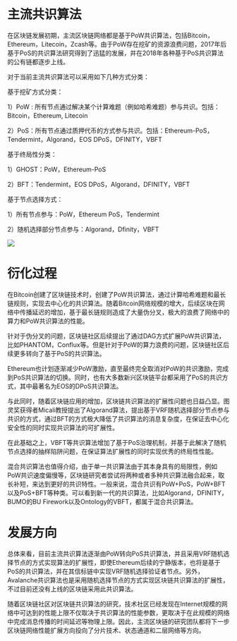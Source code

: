 # 主流共识算法

在区块链发展初期，主流区块链网络都是基于PoW共识算法，包括Bitcoin，Ethereum，Litecoin，Zcash等。由于PoW存在挖矿的资源浪费问题，2017年后基于PoS的共识算法研究得到了迅猛的发展，并在2018年各种基于PoS共识算法的公有链都逐步上线。

对于当前主流共识算法可以采用如下几种方式分类：

基于挖矿方式分类：

1）PoW : 所有节点通过解决某个计算难题（例如哈希难题）参与共识。包括：Bitcoin，Ethereum, Litecoin

2）PoS：所有节点通过质押代币的方式参与共识。包括：Ethereum-PoS，Tendermint，Algorand，EOS DPoS，DFINITY，VBFT

基于终局性分类：

1）GHOST：PoW，Ethereum-PoS

2）BFT：Tendermint，EOS DPoS，Algorand，DFINITY，VBFT

基于节点选择方式：

1）所有节点参与：PoW，Ethereum PoS，Tendermint

2）随机选择部分节点参与：Algorand，Dfinity，VBFT

![](https://ww1.sinaimg.cn/large/007rAy9hly1g0r2rsjc3wj30r90f9405.jpg)

# 衍化过程

在Bitcoin创建了区块链技术时，创建了PoW共识算法，通过计算哈希难题和最长链规则，实现去中心化的共识算法。随着Bitcoin网络规模的增大，后续区块在网络中传播延迟的增加，基于最长链规则造成了大量伪分叉，极大的浪费了网络中的算力和PoW共识算法的性能。

针对于伪分叉的问题，区块链社区后续提出了通过DAG方式扩展PoW共识算法，比如PHANTOM，Conflux等。但是针对于PoW的算力浪费的问题，区块链社区后续更多转向了基于PoS的共识算法。

Ethereum也计划逐渐减少PoW激励，直至最终完全取消对PoW的共识激励，完成到PoS共识算法的切换。同时，也有大多数新兴区块链平台都采用了PoS的共识方式，其中最著名为EOS的DPoS共识算法。

与此同时，随着区块链应用的增加，区块链共识算法的扩展性问题也日益凸显。图灵奖获得者Micali教授提出了Algorand算法，提出基于VRF随机选择部分节点参与共识的方式，通过BFT的方式极大降低了共识算法的消息复杂度，在保证去中心化安全性的同时实现共识算法的可扩展性。

在此基础之上，VBFT等共识算法增加了基于PoS治理机制，并基于此解决了随机节点选择的抽样陷阱问题，在保证算法扩展性的同时实现优秀的终局性性能。

混合共识算法也值得介绍，由于单一共识算法由于其本身具有的局限性，例如PoW共识速度偏慢等，区块链研究者尝试将两种或者多种共识算法融合起来，取长补短，来达到更好的共识特性。一般来说，混合共识有PoW+PoS，PoW+BFT以及PoS+BFT等种类。可以看到新一代的共识算法，比如Algorand，DFINITY，BUMO的BU Firework以及Ontology的VBFT，都属于混合共识算法。

# 发展方向

总体来看，目前主流共识算法逐渐由PoW转向PoS共识算法，并且采用VRF随机选择节点的方式实现算法的扩展性，即使Ethereum后续的宁静版本，也将是基于PoS的共识算法，并在其信标链中实现VRF随机选择验证者节点。另外，Avalanche共识算法也是采用随机选择节点的方式实现区块链共识算法的扩展性，不过目前还没有上线的区块链采用此共识算法。

随着区块链社区对区块链共识算法的研究，技术社区已经发现在Internet规模的网络中可达到的性能上限不仅取决于共识算法的性能参数，更取决于在此规模的网络中完成消息传播的时间延迟等物理上限。因此，主流区块链的研究团队都将下一步区块链网络性能扩展方向投向了分片技术、状态通道和二层网络等方向。
